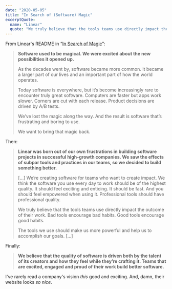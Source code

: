 ```yaml
---
date: "2020-05-05"
title: "In Search of (Software) Magic"
excerptQuote:
  name: "Linear"
  quote: "We truly believe that the tools teams use directly impact the outcome of their work. Bad tools encourage bad habits. Good tools encourage good habits."
---
```


From Linear's README in “[In Search of Magic](https://linear.app/readme)”:

> **Software used to be magical. We were excited about the new possibilities it opened up.**
>
> As the decades went by, software became more common. It became a larger part of our lives and an important part of how the world operates.
>
> Today software is everywhere, but it’s become increasingly rare to encounter truly great software. Computers are faster but apps work slower. Corners are cut with each release. Product decisions are driven by A/B tests.
>
> We’ve lost the magic along the way. And the result is software that’s frustrating and boring to use.
>
> We want to bring that magic back.

Then:

> **Linear was born out of our own frustrations in building software projects in successful high-growth companies. We saw the effects of subpar tools and practices in our teams, so we decided to build something better.**
>
> […] We’re creating software for teams who want to create impact. We think the software you use every day to work should be of the highest quality. It should feel exciting and enticing. It should be fast. And you should feel empowered when using it. Professional tools should have professional quality.
>
> We truly believe that the tools teams use directly impact the outcome of their work. Bad tools encourage bad habits. Good tools encourage good habits.
>
> The tools we use should make us more powerful and help us to accomplish our goals. […]

Finally:

> **We believe that the quality of software is driven both by the talent of its creators and how they feel while they’re crafting it. Teams that are excited, engaged and proud of their work build better software.**

I've rarely read a company's vision _this_ good and exciting. And, damn, their website looks _so nice_.
